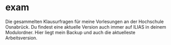 # exam

Die gesammelten Klausurfragen für meine Vorlesungen an der Hochschule Osnabrück. Du findest eine aktuelle Version auch immer auf ILIAS in deinem Modulordner. Hier liegt mein Backup und auch die aktuelleste Arbeitsversion.
